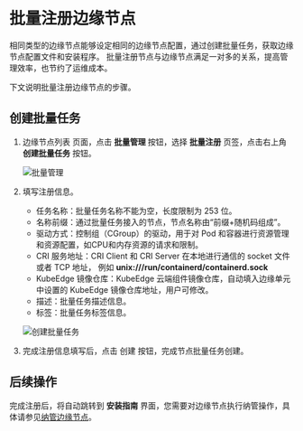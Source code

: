 # 批量注册边缘节点

相同类型的边缘节点能够设定相同的边缘节点配置，通过创建批量任务，获取边缘节点配置文件和安装程序。
批量注册节点与边缘节点满足一对多的关系，提高管理效率，也节约了运维成本。

下文说明批量注册边缘节点的步骤。

## 创建批量任务

1. 边缘节点列表 页面，点击 __批量管理__ 按钮，选择 __批量注册__ 页签，点击右上角 __创建批量任务__ 按钮。

    ![批量管理](https://docs.daocloud.io/daocloud-docs-images/docs/zh/docs/kant/images/node-batch-01.png)

2. 填写注册信息。

    - 任务名称：批量任务名称不能为空，长度限制为 253 位。
    - 名称前缀：通过批量任务接入的节点，节点名称由“前缀+随机码组成”。
    - 驱动方式：控制组（CGroup）的驱动，用于对 Pod 和容器进行资源管理和资源配置，如CPU和内存资源的请求和限制。
    - CRI 服务地址：CRI Client 和 CRI Server 在本地进行通信的 socket 文件或者 TCP 地址，
      例如 __unix:///run/containerd/containerd.sock__ 
    - KubeEdge 镜像仓库：KubeEdge 云端组件镜像仓库，自动填入边缘单元中设置的 KubeEdge 镜像仓库地址，用户可修改。
    - 描述：批量任务描述信息。
    - 标签：批量任务标签信息。

    ![创建批量任务](https://docs.daocloud.io/daocloud-docs-images/docs/zh/docs/kant/images/node-batch-02.png)

3. 完成注册信息填写后，点击 创建 按钮，完成节点批量任务创建。

## 后续操作

完成注册后，将自动跳转到 __安装指南__ 界面，您需要对边缘节点执行纳管操作，具体请参见[纳管边缘节点](./managed-node.md)。
